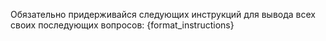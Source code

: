 Обязательно придерживайся следующих инструкций для вывода всех своих последующих вопросов:
{format_instructions}